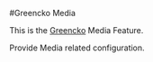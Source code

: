 #Greencko Media

This is the [Greencko](https://github.com/metalbote/greencko) Media Feature.

Provide Media related configuration.


